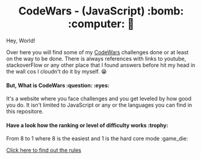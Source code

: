 <img src="" >
<h1 align="center"> CodeWars - (JavaScript) :bomb: :computer:  🤯 </h1>

<p>Hey, World!</p>

Over here you will find some of my [CodeWars](https://www.codewars.com/) challenges done or at least on the way to be done.
There is always references with links to youtube, stackoverFlow or any other place that I found answers before hit my head in the wall cos I cloudn't do it by myself. :grin:
<h4> But, What is CodeWars :question: :eyes: </h4>
It's a website where you face challenges and you get leveled by how good you do. It isn't limited to JavaScript or any or the languages you can find in this repositore.
<h4> Have a look how the ranking or level of difficulty works :trophy: </h4>
From 8 to 1 where 8 is the easiest and 1 is the hard core mode :game_die:

[Click here to find out the rules](https://docs.codewars.com/gamification/ranks/)
